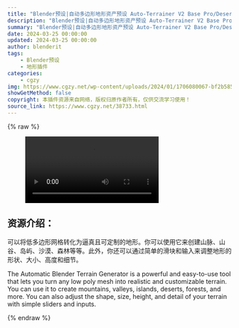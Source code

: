 ```yaml
---
title: "Blender预设|自动多边形地形资产预设 Auto-Terrainer V2 Base Pro/Desert Lite"
description: "Blender预设|自动多边形地形资产预设 Auto-Terrainer V2 Base Pro/Desert Lite"
summary: "Blender预设|自动多边形地形资产预设 Auto-Terrainer V2 Base Pro/Desert Lite"
date: 2024-03-25 00:00:00
updated: 2024-03-25 00:00:00
author: blenderit
tags: 
    - Blender预设
    - 地形插件
categories:
    - cgzy
img: https://www.cgzy.net/wp-content/uploads/2024/01/1706080067-bf2b585aaeb7a04.webp
showGetMethod: false
copyright: 本插件资源来自网络，版权归原作者所有，仅供交流学习使用！
source_link: https://www.cgzy.net/38733.html
---
```


{% raw %}
<figure class="wp-block-video aligncenter"><video controls src="http://cloud.video.taobao.com/play/u/null/p/1/e/6/t/1/447583985550.mp4"></video></figure><div class="wp-block-pandastudio-title"><div class="title_style_01"><h2 id="h2-0">资源介绍：</h2></div></div><p class="is-style-text-indent-2em">可以将低多边形网格转化为逼真且可定制的地形。你可以使用它来创建山脉、山谷、岛屿、沙漠、森林等等。此外，你还可以通过简单的滑块和输入来调整地形的形状、大小、高度和细节。</p><p>The Automatic Blender Terrain Generator is a powerful and easy-to-use tool that lets you turn any low poly mesh into realistic and customizable terrain. You can use it to create mountains, valleys, islands, deserts, forests, and more. You can also adjust the shape, size, height, and detail of your terrain with simple sliders and inputs.</p>
<div style="display: none">cgzy</div>
{% endraw %}